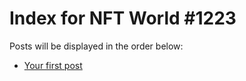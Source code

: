 # Index for NFT World #1223
Posts will be displayed in the order below:

- [Your first post](./001-first.md)

